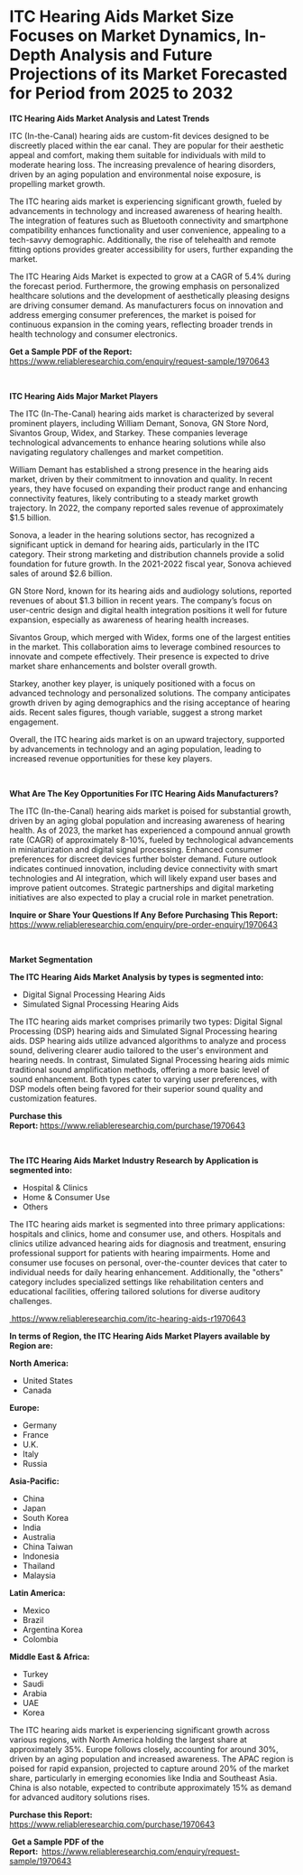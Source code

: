 <p><h1>ITC Hearing Aids Market Size Focuses on Market Dynamics, In-Depth Analysis and Future Projections of its Market Forecasted for Period from 2025 to 2032</h1></p><p><strong>ITC Hearing Aids Market Analysis and Latest Trends</strong></p>
<p><p>ITC (In-the-Canal) hearing aids are custom-fit devices designed to be discreetly placed within the ear canal. They are popular for their aesthetic appeal and comfort, making them suitable for individuals with mild to moderate hearing loss. The increasing prevalence of hearing disorders, driven by an aging population and environmental noise exposure, is propelling market growth.</p><p>The ITC hearing aids market is experiencing significant growth, fueled by advancements in technology and increased awareness of hearing health. The integration of features such as Bluetooth connectivity and smartphone compatibility enhances functionality and user convenience, appealing to a tech-savvy demographic. Additionally, the rise of telehealth and remote fitting options provides greater accessibility for users, further expanding the market.</p><p>The ITC Hearing Aids Market is expected to grow at a CAGR of 5.4% during the forecast period. Furthermore, the growing emphasis on personalized healthcare solutions and the development of aesthetically pleasing designs are driving consumer demand. As manufacturers focus on innovation and address emerging consumer preferences, the market is poised for continuous expansion in the coming years, reflecting broader trends in health technology and consumer electronics.</p></p>
<p><strong>Get a Sample PDF of the Report:&nbsp;</strong> <a href="https://www.reliableresearchiq.com/enquiry/request-sample/1970643?utm_campaign=2883&utm_medium=2&utm_source=Github&utm_content=ia&utm_term=13042025&utm_id=itc-hearing-aids">https://www.reliableresearchiq.com/enquiry/request-sample/1970643</a></p>
<p>&nbsp;</p>
<p><strong>ITC Hearing Aids Major Market Players</strong></p>
<p><p>The ITC (In-The-Canal) hearing aids market is characterized by several prominent players, including William Demant, Sonova, GN Store Nord, Sivantos Group, Widex, and Starkey. These companies leverage technological advancements to enhance hearing solutions while also navigating regulatory challenges and market competition.</p><p>William Demant has established a strong presence in the hearing aids market, driven by their commitment to innovation and quality. In recent years, they have focused on expanding their product range and enhancing connectivity features, likely contributing to a steady market growth trajectory. In 2022, the company reported sales revenue of approximately $1.5 billion.</p><p>Sonova, a leader in the hearing solutions sector, has recognized a significant uptick in demand for hearing aids, particularly in the ITC category. Their strong marketing and distribution channels provide a solid foundation for future growth. In the 2021-2022 fiscal year, Sonova achieved sales of around $2.6 billion.</p><p>GN Store Nord, known for its hearing aids and audiology solutions, reported revenues of about $1.3 billion in recent years. The company’s focus on user-centric design and digital health integration positions it well for future expansion, especially as awareness of hearing health increases.</p><p>Sivantos Group, which merged with Widex, forms one of the largest entities in the market. This collaboration aims to leverage combined resources to innovate and compete effectively. Their presence is expected to drive market share enhancements and bolster overall growth.</p><p>Starkey, another key player, is uniquely positioned with a focus on advanced technology and personalized solutions. The company anticipates growth driven by aging demographics and the rising acceptance of hearing aids. Recent sales figures, though variable, suggest a strong market engagement.</p><p>Overall, the ITC hearing aids market is on an upward trajectory, supported by advancements in technology and an aging population, leading to increased revenue opportunities for these key players.</p></p>
<p>&nbsp;</p>
<p><strong>What Are The Key Opportunities For ITC Hearing Aids Manufacturers?</strong></p>
<p><p>The ITC (In-the-Canal) hearing aids market is poised for substantial growth, driven by an aging global population and increasing awareness of hearing health. As of 2023, the market has experienced a compound annual growth rate (CAGR) of approximately 8-10%, fueled by technological advancements in miniaturization and digital signal processing. Enhanced consumer preferences for discreet devices further bolster demand. Future outlook indicates continued innovation, including device connectivity with smart technologies and AI integration, which will likely expand user bases and improve patient outcomes. Strategic partnerships and digital marketing initiatives are also expected to play a crucial role in market penetration.</p></p>
<p><strong>Inquire or Share Your Questions If Any Before Purchasing This Report:</strong> <a href="https://www.reliableresearchiq.com/enquiry/pre-order-enquiry/1970643?utm_campaign=2883&utm_medium=2&utm_source=Github&utm_content=ia&utm_term=13042025&utm_id=itc-hearing-aids">https://www.reliableresearchiq.com/enquiry/pre-order-enquiry/1970643</a></p>
<p>&nbsp;</p>
<p><strong>Market Segmentation</strong></p>
<p><strong>The ITC Hearing Aids Market Analysis by types is segmented into:</strong></p>
<p><ul><li>Digital Signal Processing Hearing Aids</li><li>Simulated Signal Processing Hearing Aids</li></ul></p>
<p><p>The ITC hearing aids market comprises primarily two types: Digital Signal Processing (DSP) hearing aids and Simulated Signal Processing hearing aids. DSP hearing aids utilize advanced algorithms to analyze and process sound, delivering clearer audio tailored to the user's environment and hearing needs. In contrast, Simulated Signal Processing hearing aids mimic traditional sound amplification methods, offering a more basic level of sound enhancement. Both types cater to varying user preferences, with DSP models often being favored for their superior sound quality and customization features.</p></p>
<p><strong>Purchase this Report:&nbsp;</strong><a href="https://www.reliableresearchiq.com/purchase/1970643?utm_campaign=2883&utm_medium=2&utm_source=Github&utm_content=ia&utm_term=13042025&utm_id=itc-hearing-aids">https://www.reliableresearchiq.com/purchase/1970643</a></p>
<p>&nbsp;</p>
<p><strong>The ITC Hearing Aids Market Industry Research by Application is segmented into:</strong></p>
<p><ul><li>Hospital & Clinics</li><li>Home & Consumer Use</li><li>Others</li></ul></p>
<p><p>The ITC hearing aids market is segmented into three primary applications: hospitals and clinics, home and consumer use, and others. Hospitals and clinics utilize advanced hearing aids for diagnosis and treatment, ensuring professional support for patients with hearing impairments. Home and consumer use focuses on personal, over-the-counter devices that cater to individual needs for daily hearing enhancement. Additionally, the "others" category includes specialized settings like rehabilitation centers and educational facilities, offering tailored solutions for diverse auditory challenges.</p></p>
<p><a href="https://www.reliableresearchiq.com/itc-hearing-aids-r1970643?utm_campaign=2883&utm_medium=2&utm_source=Github&utm_content=ia&utm_term=13042025&utm_id=itc-hearing-aids">&nbsp;https://www.reliableresearchiq.com/itc-hearing-aids-r1970643</a></p>
<p><strong>In terms of Region, the ITC Hearing Aids Market Players available by Region are:</strong></p>
<p>
    <p> <strong> North America: </strong>
        <ul>
            <li>United States</li>
            <li>Canada</li>
        </ul>
        </p> 
    <p> <strong> Europe: </strong>
        <ul>
            <li>Germany</li>
            <li>France</li>
            <li>U.K.</li>
            <li>Italy</li>
            <li>Russia</li>
        </ul>
        </p> 
    <p> <strong> Asia-Pacific: </strong>
        <ul>
            <li>China</li>
            <li>Japan</li>
            <li>South Korea</li>
            <li>India</li>
            <li>Australia</li>
            <li>China Taiwan</li>
            <li>Indonesia</li>
            <li>Thailand</li>
            <li>Malaysia</li>
        </ul>
        </p> 
    <p> <strong> Latin America: </strong>
        <ul>
            <li>Mexico</li>
            <li>Brazil</li>
            <li>Argentina Korea</li>
            <li>Colombia</li>
        </ul>
        </p> 
    <p> <strong> Middle East & Africa: </strong>
        <ul>
            <li>Turkey</li>
            <li>Saudi</li>
            <li>Arabia</li>
            <li>UAE</li>
            <li>Korea</li>
        </ul>
    </p>
    </p>
<p><p>The ITC hearing aids market is experiencing significant growth across various regions, with North America holding the largest share at approximately 35%. Europe follows closely, accounting for around 30%, driven by an aging population and increased awareness. The APAC region is poised for rapid expansion, projected to capture around 20% of the market share, particularly in emerging economies like India and Southeast Asia. China is also notable, expected to contribute approximately 15% as demand for advanced auditory solutions rises.</p></p>
<p><strong>Purchase this Report: </strong><a href="https://www.reliableresearchiq.com/purchase/1970643?utm_campaign=2883&utm_medium=2&utm_source=Github&utm_content=ia&utm_term=13042025&utm_id=itc-hearing-aids">https://www.reliableresearchiq.com/purchase/1970643</a></p>
<p>&nbsp;<strong>Get a Sample PDF of the Report:&nbsp;&nbsp;</strong><a href="https://www.reliableresearchiq.com/enquiry/request-sample/1970643?utm_campaign=2883&utm_medium=2&utm_source=Github&utm_content=ia&utm_term=13042025&utm_id=itc-hearing-aids">https://www.reliableresearchiq.com/enquiry/request-sample/1970643</a></p>
<p><strong></strong></p>
<p><p></p><p></p><p></p></p>